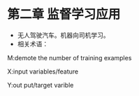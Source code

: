 # 第二章 监督学习应用

* 无人驾驶汽车。机器向司机学习。
* 相关术语：

M:demote the number of training examples

X:input variables/feature

Y:out put/target varible

